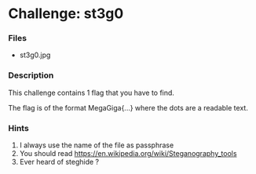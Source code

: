 # Challenge: st3g0

### Files

  * st3g0.jpg

### Description

This challenge contains 1 flag that you have to find.

The flag is of the format MegaGiga{...} where the dots are a readable text.

### Hints

  1. I always use the name of the file as passphrase
  2. You should read https://en.wikipedia.org/wiki/Steganography_tools
  3. Ever heard of steghide ?

